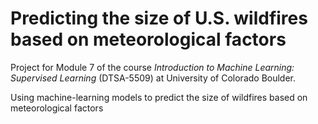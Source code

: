 # Predicting the size of U.S. wildfires based on meteorological factors

Project for Module 7 of the course *Introduction to Machine Learning: Supervised Learning* (DTSA-5509) at University of Colorado Boulder.

Using machine-learning models to predict the size of wildfires based on meteorological factors
